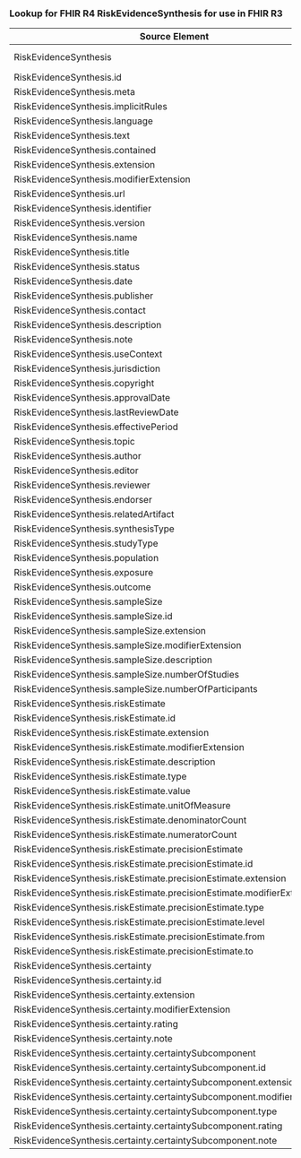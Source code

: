 ### Lookup for FHIR R4 RiskEvidenceSynthesis for use in FHIR R3

| Source Element | Usage | Target |
| -------------- | ----- | ------ |
| RiskEvidenceSynthesis | UseExtension | http://hl7.org/fhir/4.0/StructureDefinition/extension-RiskEvidenceSynthesis |
| RiskEvidenceSynthesis.id | UseExtensionFromAncestor | - |
| RiskEvidenceSynthesis.meta | UseExtensionFromAncestor | - |
| RiskEvidenceSynthesis.implicitRules | UseExtensionFromAncestor | - |
| RiskEvidenceSynthesis.language | UseExtensionFromAncestor | - |
| RiskEvidenceSynthesis.text | UseExtensionFromAncestor | - |
| RiskEvidenceSynthesis.contained | UseExtensionFromAncestor | - |
| RiskEvidenceSynthesis.extension | UseExtensionFromAncestor | - |
| RiskEvidenceSynthesis.modifierExtension | UseExtensionFromAncestor | - |
| RiskEvidenceSynthesis.url | UseExtensionFromAncestor | - |
| RiskEvidenceSynthesis.identifier | UseExtensionFromAncestor | - |
| RiskEvidenceSynthesis.version | UseExtensionFromAncestor | - |
| RiskEvidenceSynthesis.name | UseExtensionFromAncestor | - |
| RiskEvidenceSynthesis.title | UseExtensionFromAncestor | - |
| RiskEvidenceSynthesis.status | UseExtensionFromAncestor | - |
| RiskEvidenceSynthesis.date | UseExtensionFromAncestor | - |
| RiskEvidenceSynthesis.publisher | UseExtensionFromAncestor | - |
| RiskEvidenceSynthesis.contact | UseExtensionFromAncestor | - |
| RiskEvidenceSynthesis.description | UseExtensionFromAncestor | - |
| RiskEvidenceSynthesis.note | UseExtensionFromAncestor | - |
| RiskEvidenceSynthesis.useContext | UseExtensionFromAncestor | - |
| RiskEvidenceSynthesis.jurisdiction | UseExtensionFromAncestor | - |
| RiskEvidenceSynthesis.copyright | UseExtensionFromAncestor | - |
| RiskEvidenceSynthesis.approvalDate | UseExtensionFromAncestor | - |
| RiskEvidenceSynthesis.lastReviewDate | UseExtensionFromAncestor | - |
| RiskEvidenceSynthesis.effectivePeriod | UseExtensionFromAncestor | - |
| RiskEvidenceSynthesis.topic | UseExtensionFromAncestor | - |
| RiskEvidenceSynthesis.author | UseExtensionFromAncestor | - |
| RiskEvidenceSynthesis.editor | UseExtensionFromAncestor | - |
| RiskEvidenceSynthesis.reviewer | UseExtensionFromAncestor | - |
| RiskEvidenceSynthesis.endorser | UseExtensionFromAncestor | - |
| RiskEvidenceSynthesis.relatedArtifact | UseExtensionFromAncestor | - |
| RiskEvidenceSynthesis.synthesisType | UseExtensionFromAncestor | - |
| RiskEvidenceSynthesis.studyType | UseExtensionFromAncestor | - |
| RiskEvidenceSynthesis.population | UseExtensionFromAncestor | - |
| RiskEvidenceSynthesis.exposure | UseExtensionFromAncestor | - |
| RiskEvidenceSynthesis.outcome | UseExtensionFromAncestor | - |
| RiskEvidenceSynthesis.sampleSize | UseExtensionFromAncestor | - |
| RiskEvidenceSynthesis.sampleSize.id | UseExtensionFromAncestor | - |
| RiskEvidenceSynthesis.sampleSize.extension | UseExtensionFromAncestor | - |
| RiskEvidenceSynthesis.sampleSize.modifierExtension | UseExtensionFromAncestor | - |
| RiskEvidenceSynthesis.sampleSize.description | UseExtensionFromAncestor | - |
| RiskEvidenceSynthesis.sampleSize.numberOfStudies | UseExtensionFromAncestor | - |
| RiskEvidenceSynthesis.sampleSize.numberOfParticipants | UseExtensionFromAncestor | - |
| RiskEvidenceSynthesis.riskEstimate | UseExtensionFromAncestor | - |
| RiskEvidenceSynthesis.riskEstimate.id | UseExtensionFromAncestor | - |
| RiskEvidenceSynthesis.riskEstimate.extension | UseExtensionFromAncestor | - |
| RiskEvidenceSynthesis.riskEstimate.modifierExtension | UseExtensionFromAncestor | - |
| RiskEvidenceSynthesis.riskEstimate.description | UseExtensionFromAncestor | - |
| RiskEvidenceSynthesis.riskEstimate.type | UseExtensionFromAncestor | - |
| RiskEvidenceSynthesis.riskEstimate.value | UseExtensionFromAncestor | - |
| RiskEvidenceSynthesis.riskEstimate.unitOfMeasure | UseExtensionFromAncestor | - |
| RiskEvidenceSynthesis.riskEstimate.denominatorCount | UseExtensionFromAncestor | - |
| RiskEvidenceSynthesis.riskEstimate.numeratorCount | UseExtensionFromAncestor | - |
| RiskEvidenceSynthesis.riskEstimate.precisionEstimate | UseExtensionFromAncestor | - |
| RiskEvidenceSynthesis.riskEstimate.precisionEstimate.id | UseExtensionFromAncestor | - |
| RiskEvidenceSynthesis.riskEstimate.precisionEstimate.extension | UseExtensionFromAncestor | - |
| RiskEvidenceSynthesis.riskEstimate.precisionEstimate.modifierExtension | UseExtensionFromAncestor | - |
| RiskEvidenceSynthesis.riskEstimate.precisionEstimate.type | UseExtensionFromAncestor | - |
| RiskEvidenceSynthesis.riskEstimate.precisionEstimate.level | UseExtensionFromAncestor | - |
| RiskEvidenceSynthesis.riskEstimate.precisionEstimate.from | UseExtensionFromAncestor | - |
| RiskEvidenceSynthesis.riskEstimate.precisionEstimate.to | UseExtensionFromAncestor | - |
| RiskEvidenceSynthesis.certainty | UseExtensionFromAncestor | - |
| RiskEvidenceSynthesis.certainty.id | UseExtensionFromAncestor | - |
| RiskEvidenceSynthesis.certainty.extension | UseExtensionFromAncestor | - |
| RiskEvidenceSynthesis.certainty.modifierExtension | UseExtensionFromAncestor | - |
| RiskEvidenceSynthesis.certainty.rating | UseExtensionFromAncestor | - |
| RiskEvidenceSynthesis.certainty.note | UseExtensionFromAncestor | - |
| RiskEvidenceSynthesis.certainty.certaintySubcomponent | UseExtensionFromAncestor | - |
| RiskEvidenceSynthesis.certainty.certaintySubcomponent.id | UseExtensionFromAncestor | - |
| RiskEvidenceSynthesis.certainty.certaintySubcomponent.extension | UseExtensionFromAncestor | - |
| RiskEvidenceSynthesis.certainty.certaintySubcomponent.modifierExtension | UseExtensionFromAncestor | - |
| RiskEvidenceSynthesis.certainty.certaintySubcomponent.type | UseExtensionFromAncestor | - |
| RiskEvidenceSynthesis.certainty.certaintySubcomponent.rating | UseExtensionFromAncestor | - |
| RiskEvidenceSynthesis.certainty.certaintySubcomponent.note | UseExtensionFromAncestor | - |
